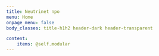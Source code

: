 ```yaml
---
title: Neutrinet npo
menu: Home
onpage_menu: false
body_classes: title-h1h2 header-dark header-transparent

content:
    items: @self.modular
---
```



